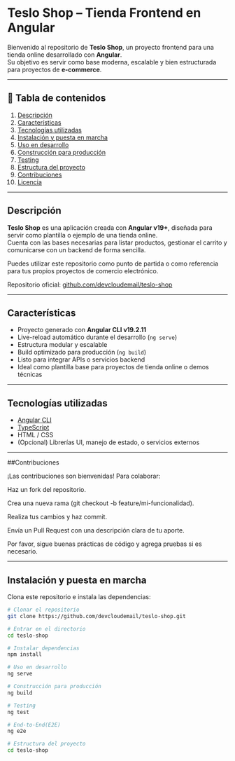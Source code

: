 # Teslo Shop – Tienda Frontend en Angular

Bienvenido al repositorio de **Teslo Shop**, un proyecto frontend para una tienda online desarrollado con **Angular**.  
Su objetivo es servir como base moderna, escalable y bien estructurada para proyectos de **e-commerce**.

---

## 📑 Tabla de contenidos
1. [Descripción](#descripción)
2. [Características](#características)
3. [Tecnologías utilizadas](#tecnologías-utilizadas)
4. [Instalación y puesta en marcha](#instalación-y-puesta-en-marcha)
5. [Uso en desarrollo](#uso-en-desarrollo)
6. [Construcción para producción](#construcción-para-producción)
7. [Testing](#testing)
8. [Estructura del proyecto](#estructura-del-proyecto)
9. [Contribuciones](#contribuciones)
10. [Licencia](#licencia)

---

## Descripción

**Teslo Shop** es una aplicación creada con **Angular v19+**, diseñada para servir como plantilla o ejemplo de una tienda online.  
Cuenta con las bases necesarias para listar productos, gestionar el carrito y comunicarse con un backend de forma sencilla.

Puedes utilizar este repositorio como punto de partida o como referencia para tus propios proyectos de comercio electrónico.

Repositorio oficial: [github.com/devcloudemail/teslo-shop](https://github.com/devcloudemail/teslo-shop)

---

## Características

- Proyecto generado con **Angular CLI v19.2.11**
- Live-reload automático durante el desarrollo (`ng serve`)
- Estructura modular y escalable
- Build optimizado para producción (`ng build`)
- Listo para integrar APIs o servicios backend
- Ideal como plantilla base para proyectos de tienda online o demos técnicas

---

## Tecnologías utilizadas

- [Angular CLI](https://angular.io/cli)
- [TypeScript](https://www.typescriptlang.org/)
- HTML / CSS
- (Opcional) Librerías UI, manejo de estado, o servicios externos

---

##Contribuciones

¡Las contribuciones son bienvenidas!
Para colaborar:

Haz un fork del repositorio.

Crea una nueva rama (git checkout -b feature/mi-funcionalidad).

Realiza tus cambios y haz commit.

Envía un Pull Request con una descripción clara de tu aporte.

Por favor, sigue buenas prácticas de código y agrega pruebas si es necesario.

---

## Instalación y puesta en marcha

Clona este repositorio e instala las dependencias:

```bash
# Clonar el repositorio
git clone https://github.com/devcloudemail/teslo-shop.git

# Entrar en el directorio
cd teslo-shop

# Instalar dependencias
npm install

# Uso en desarrollo
ng serve

# Construcción para producción
ng build

# Testing
ng test

# End-to-End(E2E)
ng e2e

# Estructura del proyecto
cd teslo-shop
